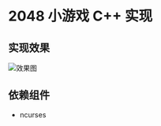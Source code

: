 # 2048 小游戏 C++ 实现
## 实现效果
![效果图](https://ws3.sinaimg.cn/large/005BYqpggy1g1ghajl7ixj317y0hcglv.jpg)
## 依赖组件
- ncurses
